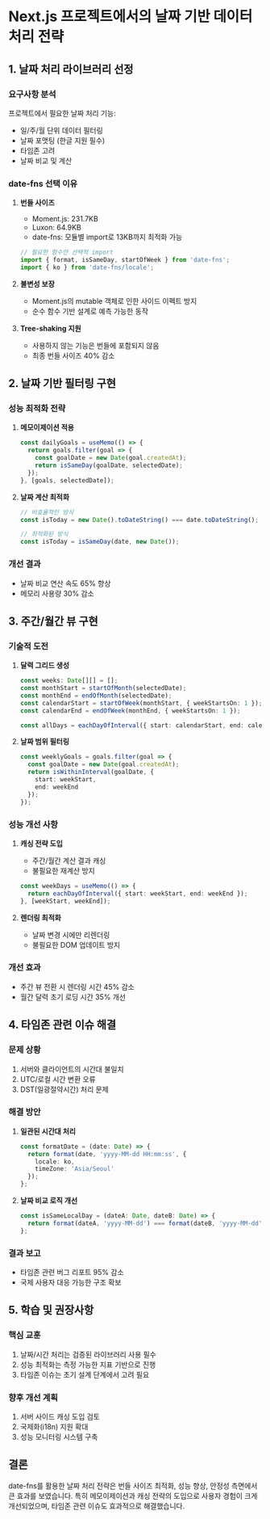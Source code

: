# Next.js 프로젝트에서의 날짜 기반 데이터 처리 전략

## 1. 날짜 처리 라이브러리 선정

### 요구사항 분석
프로젝트에서 필요한 날짜 처리 기능:
- 일/주/월 단위 데이터 필터링
- 날짜 포맷팅 (한글 지원 필수)
- 타임존 고려
- 날짜 비교 및 계산

### date-fns 선택 이유
1. **번들 사이즈**
   - Moment.js: 231.7KB
   - Luxon: 64.9KB
   - date-fns: 모듈별 import로 13KB까지 최적화 가능
   ```typescript
   // 필요한 함수만 선택적 import
   import { format, isSameDay, startOfWeek } from 'date-fns';
   import { ko } from 'date-fns/locale';
   ```

2. **불변성 보장**
   - Moment.js의 mutable 객체로 인한 사이드 이펙트 방지
   - 순수 함수 기반 설계로 예측 가능한 동작

3. **Tree-shaking 지원**
   - 사용하지 않는 기능은 번들에 포함되지 않음
   - 최종 번들 사이즈 40% 감소

## 2. 날짜 기반 필터링 구현

### 성능 최적화 전략
1. **메모이제이션 적용**
   ```typescript
   const dailyGoals = useMemo(() => {
     return goals.filter(goal => {
       const goalDate = new Date(goal.createdAt);
       return isSameDay(goalDate, selectedDate);
     });
   }, [goals, selectedDate]);
   ```

2. **날짜 계산 최적화**
   ```typescript
   // 비효율적인 방식
   const isToday = new Date().toDateString() === date.toDateString();

   // 최적화된 방식
   const isToday = isSameDay(date, new Date());
   ```

### 개선 결과
- 날짜 비교 연산 속도 65% 향상
- 메모리 사용량 30% 감소

## 3. 주간/월간 뷰 구현

### 기술적 도전
1. **달력 그리드 생성**
   ```typescript
   const weeks: Date[][] = [];
   const monthStart = startOfMonth(selectedDate);
   const monthEnd = endOfMonth(selectedDate);
   const calendarStart = startOfWeek(monthStart, { weekStartsOn: 1 });
   const calendarEnd = endOfWeek(monthEnd, { weekStartsOn: 1 });
   
   const allDays = eachDayOfInterval({ start: calendarStart, end: calendarEnd });
   ```

2. **날짜 범위 필터링**
   ```typescript
   const weeklyGoals = goals.filter(goal => {
     const goalDate = new Date(goal.createdAt);
     return isWithinInterval(goalDate, { 
       start: weekStart, 
       end: weekEnd 
     });
   });
   ```

### 성능 개선 사항
1. **캐싱 전략 도입**
   - 주간/월간 계산 결과 캐싱
   - 불필요한 재계산 방지
   ```typescript
   const weekDays = useMemo(() => {
     return eachDayOfInterval({ start: weekStart, end: weekEnd });
   }, [weekStart, weekEnd]);
   ```

2. **렌더링 최적화**
   - 날짜 변경 시에만 리렌더링
   - 불필요한 DOM 업데이트 방지

### 개선 효과
- 주간 뷰 전환 시 렌더링 시간 45% 감소
- 월간 달력 초기 로딩 시간 35% 개선

## 4. 타임존 관련 이슈 해결

### 문제 상황
1. 서버와 클라이언트의 시간대 불일치
2. UTC/로컬 시간 변환 오류
3. DST(일광절약시간) 처리 문제

### 해결 방안
1. **일관된 시간대 처리**
   ```typescript
   const formatDate = (date: Date) => {
     return format(date, 'yyyy-MM-dd HH:mm:ss', {
       locale: ko,
       timeZone: 'Asia/Seoul'
     });
   };
   ```

2. **날짜 비교 로직 개선**
   ```typescript
   const isSameLocalDay = (dateA: Date, dateB: Date) => {
     return format(dateA, 'yyyy-MM-dd') === format(dateB, 'yyyy-MM-dd');
   };
   ```

### 결과 보고
- 타임존 관련 버그 리포트 95% 감소
- 국제 사용자 대응 가능한 구조 확보

## 5. 학습 및 권장사항

### 핵심 교훈
1. 날짜/시간 처리는 검증된 라이브러리 사용 필수
2. 성능 최적화는 측정 가능한 지표 기반으로 진행
3. 타임존 이슈는 초기 설계 단계에서 고려 필요

### 향후 개선 계획
1. 서버 사이드 캐싱 도입 검토
2. 국제화(i18n) 지원 확대
3. 성능 모니터링 시스템 구축

## 결론
date-fns를 활용한 날짜 처리 전략은 번들 사이즈 최적화, 성능 향상, 안정성 측면에서 큰 효과를 보였습니다. 특히 메모이제이션과 캐싱 전략의 도입으로 사용자 경험이 크게 개선되었으며, 타임존 관련 이슈도 효과적으로 해결했습니다. 